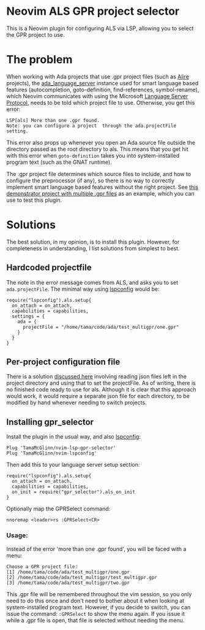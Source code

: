 # Neovim ALS GPR project selector

This is a Neovim plugin for configuring ALS via LSP, allowing you to select the GPR project to use.

# The problem

When working with Ada projects that use .gpr project files (such as [Alire](https://alire.ada.dev/) projects),
the [ada_language_server](https://github.com/AdaCore/ada_language_server) instance used for smart language
based features (autocompletion, goto-definition, find-references, symbol-rename), which Neovim communicates
with using the Microsoft [Language Server Protocol](https://microsoft.github.io/language-server-protocol/),
needs to be told which project file to use. Otherwise, you get this error:

```
LSP[als] More than one .gpr found.
Note: you can configure a project  through the ada.projectFile setting.
```

This error also props up whenever you open an Ada source file outside the directory passed as the root directory
to als. This means that you get hit with this error when `goto-definition` takes you into system-installed
program text (such as the GNAT runtime).

The .gpr project file determines which source files to include, and how to configure the preprocessor (if any),
so there is no way to correctly implement smart language based features without the right project. See [this
demonstrator project with multiple .gpr files](https://github.com/TamaMcGlinn/test_multigpr) as an example, which you can use to test this plugin.

# Solutions

The best solution, in my opinion, is to install this plugin.
However, for completeness in understanding, I list solutions from simplest
to best.

## Hardcoded projectfile

The note in the error message comes from ALS, and asks you to set `ada.projectFile`. The minimal way using
[lspconfig](https://github.com/TamaMcGlinn/nvim-lspconfig) would be:

```
require("lspconfig").als.setup{
  on_attach = on_attach,
  capabilities = capabilities,
  settings = {
    ada = {
      projectFile = "/home/tama/code/ada/test_multigpr/one.gpr"
    }
  }
}
```

## Per-project configuration file

There is a solution [discussed here](https://neovim.discourse.group/t/lsp-project-specific-settings/541/2)
involving reading json files left in the project directory and using that to set the projectFile. As of
writing, there is no finished code ready to use for als. Although it is clear that this approach would
work, it would require a separate json file for each directory, to be modified by hand whenever needing
to switch projects.

## Installing gpr_selector

Install the plugin in the usual way, and also [lspconfig](https://github.com/TamaMcGlinn/nvim-lspconfig):

```
Plug 'TamaMcGlinn/nvim-lsp-gpr-selector'
Plug 'TamaMcGlinn/nvim-lspconfig'
```

Then add this to your language server setup section:

```
require("lspconfig").als.setup{
  on_attach = on_attach,
  capabilities = capabilities,
  on_init = require("gpr_selector").als_on_init
}
```

Optionally map the GPRSelect command:

```
nnoremap <leader>rs :GPRSelect<CR>
```

### Usage:

Instead of the error 'more than one .gpr found',
you will be faced with a menu:

```
Choose a GPR project file:
[1] /home/tama/code/ada/test_multigpr/one.gpr
[2] /home/tama/code/ada/test_multigpr/test_multigpr.gpr
[3] /home/tama/code/ada/test_multigpr/two.gpr
```

This .gpr file will be remembered throughout the vim session, so you only need to do this once and don't
need to bother about it when looking at system-installed program text. However, if you decide to switch,
you can issue the command: `:GPRSelect` to show the menu again. If you issue it while a .gpr file is open,
that file is selected without needing the menu.
